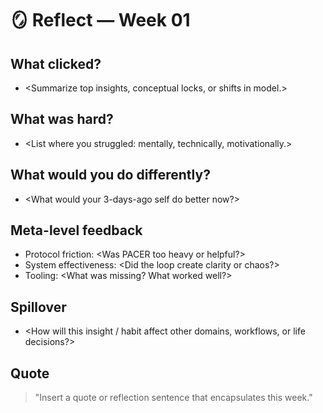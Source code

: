 # 🪞 Reflect — Week 01

## What clicked?

- <Summarize top insights, conceptual locks, or shifts in model.>

## What was hard?

- <List where you struggled: mentally, technically, motivationally.>

## What would you do differently?

- <What would your 3-days-ago self do better now?>

## Meta-level feedback

- Protocol friction: <Was PACER too heavy or helpful?>
- System effectiveness: <Did the loop create clarity or chaos?>
- Tooling: <What was missing? What worked well?>

## Spillover

- <How will this insight / habit affect other domains, workflows, or life decisions?>

## Quote

> "Insert a quote or reflection sentence that encapsulates this week."
